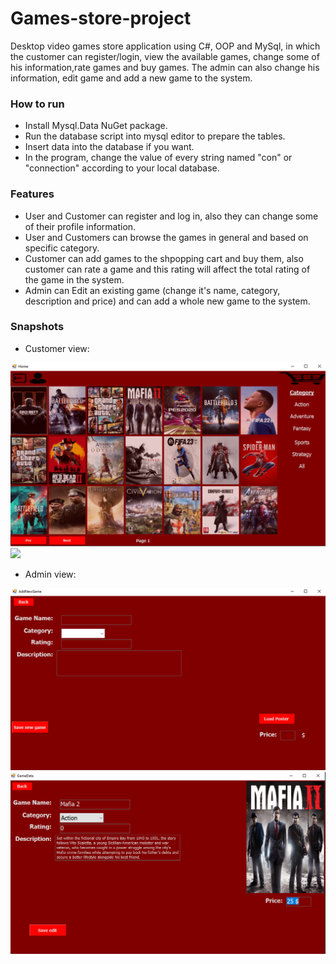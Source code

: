 # Games-store-project
Desktop video games store application using C#, OOP and MySql, in which the customer can register/login, view the available games, change some of his information,rate games and buy games. The admin can also change his information, edit game and add a new game to the system.

### How to run
* Install Mysql.Data NuGet package.
* Run the database script into mysql editor to prepare the tables.
* Insert data into the database if you want.
* In the program, change the value of every string named "con" or "connection" according to your local database.

### Features
* User and Customer can register and log in, also they can change some of their profile information.
* User and Customers can browse the games in general and based on specific category.
* Customer can add games to the shpopping cart and buy them, also customer can rate a game and this rating will affect the total rating of the game in the system.
* Admin can Edit an existing game (change it's name, category, description and price) and can add a whole new game to the system.

### Snapshots

* Customer view: 

<div>
<img src = "https://github.com/Bedo-Sayed/Games-store-project/blob/main/Project_code/screen_shots/browse_games.png"> 
<div> 

<div>
<img src = "https://github.com/Bedo-Sayed/Games-store-project/blob/main/Project_code/screen_shots/game_detail_customer.png> 
<div> 

<div>
<img src = "https://github.com/Bedo-Sayed/Games-store-project/blob/main/Project_code/screen_shots/profile_page.png"> 
<div> 

* Admin view: 

<div>
<img src = "https://github.com/Bedo-Sayed/Games-store-project/blob/main/Project_code/screen_shots/add_game.png"> 
<div> 

<div>
<img src = "https://github.com/Bedo-Sayed/Games-store-project/blob/main/Project_code/screen_shots/edit_game.png"> 
<div> 
